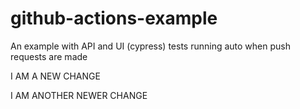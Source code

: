 # github-actions-example
An example with API and UI (cypress) tests running auto when push requests are made

I AM A NEW CHANGE

I AM ANOTHER NEWER CHANGE